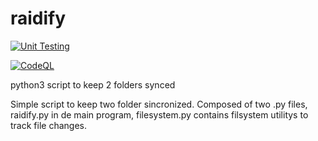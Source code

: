 # raidify

[![Unit Testing](https://github.com/davideolgiati/raidify/actions/workflows/python-tests.yaml/badge.svg)](https://github.com/davideolgiati/raidify/actions/workflows/python-tests.yaml)

[![CodeQL](https://github.com/davideolgiati/raidify/actions/workflows/code_ql.yaml/badge.svg)](https://github.com/davideolgiati/raidify/actions/workflows/code_ql.yaml)

python3 script to keep 2 folders synced

Simple script to keep two folder sincronized. Composed of two .py files, raidify.py in de main program, filesystem.py contains filsystem utilitys to track file changes.
